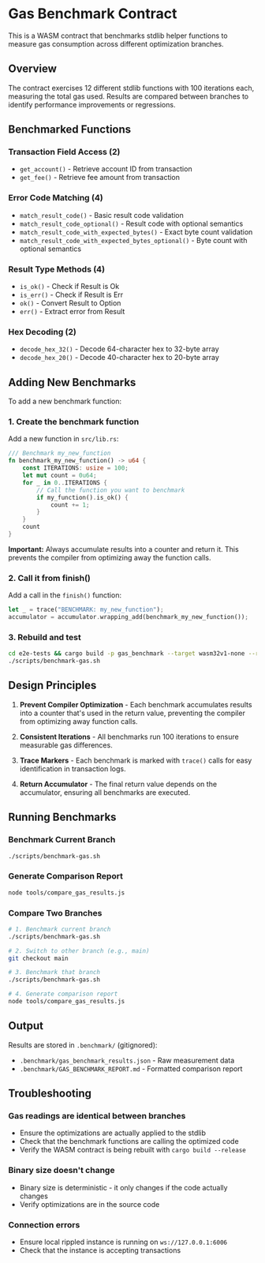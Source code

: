 # Gas Benchmark Contract

This is a WASM contract that benchmarks stdlib helper functions to measure gas consumption across different optimization branches.

## Overview

The contract exercises 12 different stdlib functions with 100 iterations each, measuring the total gas used. Results are compared between branches to identify performance improvements or regressions.

## Benchmarked Functions

### Transaction Field Access (2)

- `get_account()` - Retrieve account ID from transaction
- `get_fee()` - Retrieve fee amount from transaction

### Error Code Matching (4)

- `match_result_code()` - Basic result code validation
- `match_result_code_optional()` - Result code with optional semantics
- `match_result_code_with_expected_bytes()` - Exact byte count validation
- `match_result_code_with_expected_bytes_optional()` - Byte count with optional semantics

### Result Type Methods (4)

- `is_ok()` - Check if Result is Ok
- `is_err()` - Check if Result is Err
- `ok()` - Convert Result to Option
- `err()` - Extract error from Result

### Hex Decoding (2)

- `decode_hex_32()` - Decode 64-character hex to 32-byte array
- `decode_hex_20()` - Decode 40-character hex to 20-byte array

## Adding New Benchmarks

To add a new benchmark function:

### 1. Create the benchmark function

Add a new function in `src/lib.rs`:

```rust
/// Benchmark my_new_function
fn benchmark_my_new_function() -> u64 {
    const ITERATIONS: usize = 100;
    let mut count = 0u64;
    for _ in 0..ITERATIONS {
        // Call the function you want to benchmark
        if my_function().is_ok() {
            count += 1;
        }
    }
    count
}
```

**Important:** Always accumulate results into a counter and return it. This prevents the compiler from optimizing away the function calls.

### 2. Call it from finish()

Add a call in the `finish()` function:

```rust
let _ = trace("BENCHMARK: my_new_function");
accumulator = accumulator.wrapping_add(benchmark_my_new_function());
```

### 3. Rebuild and test

```bash
cd e2e-tests && cargo build -p gas_benchmark --target wasm32v1-none --release
./scripts/benchmark-gas.sh
```

## Design Principles

1. **Prevent Compiler Optimization** - Each benchmark accumulates results into a counter that's used in the return value, preventing the compiler from optimizing away function calls.

2. **Consistent Iterations** - All benchmarks run 100 iterations to ensure measurable gas differences.

3. **Trace Markers** - Each benchmark is marked with `trace()` calls for easy identification in transaction logs.

4. **Return Accumulator** - The final return value depends on the accumulator, ensuring all benchmarks are executed.

## Running Benchmarks

### Benchmark Current Branch

```bash
./scripts/benchmark-gas.sh
```

### Generate Comparison Report

```bash
node tools/compare_gas_results.js
```

### Compare Two Branches

```bash
# 1. Benchmark current branch
./scripts/benchmark-gas.sh

# 2. Switch to other branch (e.g., main)
git checkout main

# 3. Benchmark that branch
./scripts/benchmark-gas.sh

# 4. Generate comparison report
node tools/compare_gas_results.js
```

## Output

Results are stored in `.benchmark/` (gitignored):

- `.benchmark/gas_benchmark_results.json` - Raw measurement data
- `.benchmark/GAS_BENCHMARK_REPORT.md` - Formatted comparison report

## Troubleshooting

### Gas readings are identical between branches

- Ensure the optimizations are actually applied to the stdlib
- Check that the benchmark functions are calling the optimized code
- Verify the WASM contract is being rebuilt with `cargo build --release`

### Binary size doesn't change

- Binary size is deterministic - it only changes if the code actually changes
- Verify optimizations are in the source code

### Connection errors

- Ensure local rippled instance is running on `ws://127.0.0.1:6006`
- Check that the instance is accepting transactions
